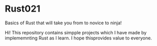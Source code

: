 # Rust021
Basics of Rust that will take you from to novice to ninja!

Hi! This repository contains simpple projects which I have made by implememnting Rust as I learn. I hope thisprovides value to everyone.

